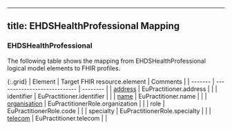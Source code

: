 <!--
  Generated file. Do not edit.
-->

---
title: EHDSHealthProfessional Mapping
---

### EHDSHealthProfessional

The following table shows the mapping from EHDSHealthProfessional logical model elements to FHIR profiles.

{:.grid}
| Element | Target FHIR resource.element | Comments |
| ------- | ---------------------------- | -------- |
| [address](#ehdsaddress) | EuPractitioner.address |  |
| identifier | EuPractitioner.identifier |  |
| [name](#ehdshumanname) | EuPractitioner.name |  |
| [organisation](#ehdsorganisation) | EuPractitionerRole.organization |  |
| role | EuPractitionerRole.code |  |
| specialty | EuPractitionerRole.specialty |  |
| [telecom](#ehdstelecom) | EuPractitioner.telecom |  |


